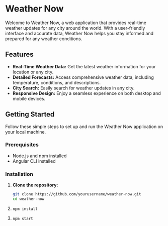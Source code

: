 # Weather Now

Welcome to Weather Now, a web application that provides real-time weather updates for any city around the world. With a user-friendly interface and accurate data, Weather Now helps you stay informed and prepared for any weather conditions.

## Features

- **Real-Time Weather Data:** Get the latest weather information for your location or any city.
- **Detailed Forecasts:** Access comprehensive weather data, including temperature, conditions, and descriptions.
- **City Search:** Easily search for weather updates in any city.
- **Responsive Design:** Enjoy a seamless experience on both desktop and mobile devices.

## Getting Started

Follow these simple steps to set up and run the Weather Now application on your local machine.

### Prerequisites

- Node.js and npm installed
- Angular CLI installed

### Installation

1. **Clone the repository:**

   ```bash
   git clone https://github.com/yourusername/weather-now.git
   cd weather-now

2. `npm install` <br>
3. `npm start` <br>